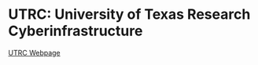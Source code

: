 # UTRC: University of Texas Research Cyberinfrastructure

[UTRC Webpage](http://utsystem.edu/offices/health-affairs/utrc "UTRC Webpage")
